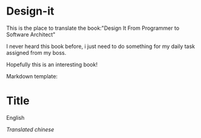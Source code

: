 # Design-it
This is the place to translate the book:"Design It From Programmer to Software Architect"

I never heard this book before, i just need to do something for my daily task assigned from my boss.

Hopefully this is an interesting book!


Markdown template:
# Title
English 

*Translated chinese*
